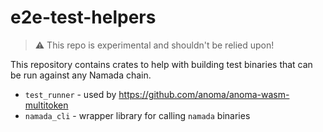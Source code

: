 # e2e-test-helpers

> :warning: This repo is experimental and shouldn't be relied upon!

This repository contains crates to help with building test binaries that can be run against any Namada chain.

- `test_runner` - used by <https://github.com/anoma/anoma-wasm-multitoken>
- `namada_cli` - wrapper library for calling `namada` binaries
